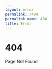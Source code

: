 ```yaml
---
layout: error
permalink: /404
permalink_name: 404
title: Error
---
```


<h1>404</h1>
Page Not Found
